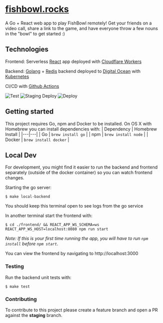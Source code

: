 # [fishbowl.rocks](https://fishbowl.rocks/)

A Go + React web app to play FishBowl remotely! Get your friends on a video call, share a link to the game, and have everyone throw a few nouns in the "bowl" to get started :) 

## Technologies
Frontend: Serverless [React](https://create-react-app.dev/) app deployed with [Cloudflare Workers](https://workers.cloudflare.com/)

Backend: [Golang](https://golang.org/) + [Redis](https://redis.io/) backend deployed to [Digital Ocean](https://www.digitalocean.com/) with [Kubernetes](https://kubernetes.io/)

CI/CD with [Github Actions](https://help.github.com/en/actions)

![Test](https://github.com/TifMoe/go-fishbowl/workflows/Test/badge.svg)
![Staging Deploy](https://github.com/TifMoe/go-fishbowl/workflows/Staging%20Deploy/badge.svg)
![Deploy](https://github.com/TifMoe/go-fishbowl/workflows/Deploy/badge.svg)

## Getting started

This project requires Go, npm and Docker to be installed. On OS X with Homebrew you can install dependencies with:
| Dependency | Homebrew Install |
|---|---|
| Go | `brew install go` |
| npm | `brew install node` |
| Docker | `brew install docker` | 


## Local Dev
For development, you might find it easier to run the backend and frontend separately (outside of the docker container) so you can watch frontend changes. 

Starting the go server:
```console
$ make local-backend
```
You should keep this terminal open to see logs from the go service

In another terminal start the frontend with:
```console
$ cd ./frontend/ && REACT_APP_WS_SCHEMA=ws REACT_APP_WS_HOST=localhost:8080 npm run start
```
*Note: If this is your first time running the app, you will have to run `npm install` before `npm start`.*

You can view the frontend by navigating to http://localhost:3000

### Testing
Run the backend unit tests with:
```console
$ make test
```

### Contributing
To contribute to this project please create a feature branch and open a PR against the **staging** branch.
